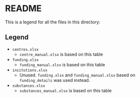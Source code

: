 # README
This is a legend for all the files in this directory:

## Legend
+ `centres.xlsx`
    + `centre_manual.xlsx` is based on this table
+ `funding.xlsx`
    + `funding_manual.xlsx` is based on this table
+ `insitutions.xlsx`
    + Unused. `funding.xlsx` and `funding_manual.xlsx` based on `funding_details` was used instead.
+ `substances.xlsx`
    + `substances_manual.xlsx` is based on this table